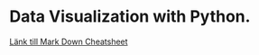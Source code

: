 # Data Visualization with Python.
[Länk till Mark Down Cheatsheet](https://github.com/adam-p/markdown-here/wiki/Markdown-Cheatsheet)
